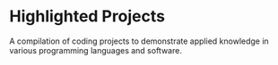 # Highlighted Projects
A compilation of coding projects to demonstrate applied knowledge in various programming languages and software. 
